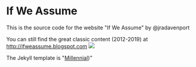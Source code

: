 # If We Assume

 This is the source code for the website "If We Assume" by @jradavenport

 You can still find the great classic content (2012-2019) at http://ifweassume.blogspot.com
 ![]('assets/img/tri.png')

 The Jekyll template is "[Millennial](https://lenpaul.github.io/Millennial/))"
